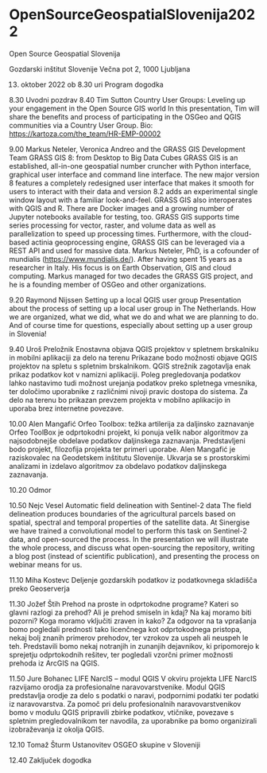 # OpenSourceGeospatialSlovenija2022

Open Source Geospatial Slovenija

Gozdarski inštitut Slovenije
Večna pot 2, 1000 Ljubljana

13. oktober 2022 ob 8.30 uri
Program dogodka

8.30  Uvodni pozdrav
8.40  Tim Sutton
Country User Groups: Leveling up your engagement in the Open Source GIS world
In this presentation, Tim will share the benefits and process of participating in the OSGeo and QGIS communities via a Country User Group.
Bio: https://kartoza.com/the_team/HR-EMP-00002

9.00  Markus Neteler, Veronica Andreo and the GRASS GIS Development Team
GRASS GIS 8: from Desktop to Big Data Cubes
GRASS GIS is an established, all-in-one geospatial number cruncher with Python interface, graphical user interface and command line interface. The new major version 8 features a completely redesigned user interface that makes it smooth for users to interact with their data and version 8.2 adds an experimental single window layout with a familiar look-and-feel. GRASS GIS also interoperates with QGIS and R. There are Docker images and a growing number of Jupyter notebooks available for testing, too. GRASS GIS supports time series processing for vector, raster, and volume data as well as parallelization to speed up processing times. Furthermore, with the cloud-based actinia geoprocessing engine, GRASS GIS can be leveraged via a REST API and used for massive data.
Markus Neteler, PhD, is a cofounder of mundialis (https://www.mundialis.de/). After having spent 15 years as a researcher in Italy. His focus is on Earth Observation, GIS and cloud computing. Markus managed for two decades the GRASS GIS project, and he is a founding member of OSGeo and other organizations.

9.20  Raymond Nijssen
Setting up a local QGIS user group
Presentation about the process of setting up a local user group in The Netherlands. How we are organized, what we did, what we do and what we are planning to do. And of course time for questions, especially about setting up a user group in Slovenia!

9.40 Uroš Preložnik
Enostavna objava QGIS projektov v spletnem brskalniku in mobilni aplikaciji za delo na terenu
Prikazane bodo možnosti objave QGIS projektov na spletu s spletnim brskalnikom. QGIS strežnik zagotavlja enak prikaz podatkov kot v namizni aplikaciji. Poleg pregledovanja podatkov lahko nastavimo tudi možnost urejanja podatkov preko spletnega vmesnika, ter določimo uporabnike z različnimi nivoji pravic dostopa do sistema.
Za delo na terenu bo prikazan prevzem projekta v mobilno aplikacijo in uporaba brez internetne povezave.

10.00 Alen Mangafić
Orfeo Toolbox: težka artilerija za daljinsko zaznavanje
Orfeo ToolBox je odprtokodni projekt, ki ponuja velik nabor algoritmov za najsodobnejše obdelave podatkov daljinskega zaznavanja. Predstavljeni bodo projekt, filozofija projekta ter primeri uporabe.
Alen Mangafić je raziskovalec na Geodetskem inštitutu Slovenije. Ukvarja se s prostorskimi analizami in izdelavo algoritmov za obdelavo podatkov daljinskega zaznavanja.

10.20 Odmor

10.50 Nejc Vesel
Automatic field delineation with Sentinel-2 data
The field delineation produces boundaries of the agricultural parcels based on spatial, spectral and temporal properties of the satellite data. At Sinergise we have trained a convolutional model to perform this task on Sentinel-2 data, and open-sourced the process. In the presentation we will illustrate the whole process, and discuss what open-sourcing the repository, writing a blog post (instead of scientific publication), and presenting the process on webinar means for us.

11.10 Miha Kostevc
Deljenje gozdarskih podatkov iz podatkovnega skladišča preko Geoserverja

11.30 Jožef Štih
Prehod na proste in odprtokodne programe?
Kateri so glavni razlogi za prehod? Ali je prehod smiseln in kdaj? Na kaj moramo biti pozorni? Koga moramo vključiti zraven in kako?
Za odgovor na ta vprašanja bomo pogledali prednosti tako licenčnega kot odprtokodnega pristopa, nekaj bolj znanih primerov prehodov, ter vzrokov za uspeh ali neuspeh le teh. Predstavili bomo nekaj notranjih in zunanjih dejavnikov, ki pripomorejo k sprejetju odprtokodnih rešitev, ter pogledali vzorčni primer možnosti prehoda iz ArcGIS na QGIS.

11.50 Jure Bohanec
LIFE NarcIS – modul QGIS
V okviru projekta LIFE NarcIS razvijamo orodja za profesionalne naravovarstvenike. Modul QGIS predstavlja orodje za delo s podatki o naravi, podpornimi podatki ter podatki iz naravovarstva. Za pomoč pri delu profesionalnih naravovarstvenikov bomo v modulu QGIS pripravili zbirke podatkov, vtičnike, povezave s spletnim pregledovalnikom ter navodila, za uporabnike pa bomo organizirali izobraževanja iz okolja QGIS.

12.10 Tomaž Šturm
Ustanovitev OSGEO skupine v Sloveniji

12.40 Zaključek dogodka
